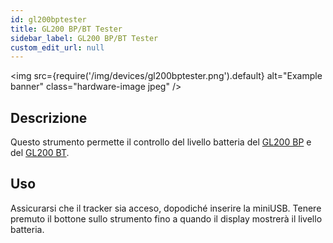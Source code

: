 ```yaml
---
id: gl200bptester
title: GL200 BP/BT Tester
sidebar_label: GL200 BP/BT Tester
custom_edit_url: null
---
```


<img
  src={require('/img/devices/gl200bptester.png').default}
  alt="Example banner"
  class="hardware-image jpeg"
/>

## Descrizione
Questo strumento permette il controllo del livello batteria del [GL200 BP](../gl200bp) e del [GL200 BT](../gl200bt).

## Uso
Assicurarsi che il tracker sia acceso, dopodiché inserire la miniUSB. Tenere premuto il bottone sullo strumento fino a quando il display mostrerà il livello batteria.